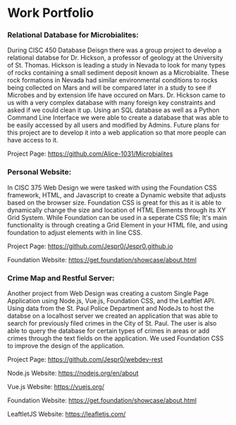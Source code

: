 # Work Portfolio

### Relational Database for Microbialites:
During CISC 450 Database Deisgn there was a group project to develop a relational databse for Dr. Hickson,
a professor of geology at the University of St. Thomas. Hickson is leading a study in Nevada to look
for many types of rocks containing a small sediment deposit known as a Microbialite. These rock formations
in Nevada had similar environmental conditions to rocks being collected on Mars and will be compared later in a study to
see if Microbes and by extension life have occured on Mars. Dr. Hickson came to us with a very complex 
database with many foreign key constraints and asked if we could clean it up. Using an SQL 
database as well as a Python Command Line Interface we were able to create a database that was able to
be easily accessed by all users and modified by Admins. Future plans for this project are to develop it into
a web application so that more people can have access to it.

Project Page:
https://github.com/Alice-1031/Microbialites


### Personal Website:
In CISC 375 Web Design we were tasked with using the Foundation CSS framework, HTML, and Javascript to create
a Dynamic website that adjusts based on the browser size. Foundation CSS is great for this as it is able to 
dynamically change the size and location of HTML Elements through its XY Grid System. While Foundation can be used
in a seperate CSS file; It's main functionality is through creating a Grid Element in your HTML file, and using foundation
to adjust elements with in line CSS.

Project Page:
https://github.com/Jespr0/Jespr0.github.io

Foundation Website:
https://get.foundation/showcase/about.html

### Crime Map and Restful Server:
Another project from Web Design was creating a custom Single Page Application using Node.js, Vue.js, Foundation CSS, and the Leaftlet API. 
Using data from the St. Paul Police Department and NodeJs to host the databse on a localhost server we created an application that was able
to search for previously filed crimes in the City of St. Paul. The user is also able to query the database for certain types of crimes in areas or 
add crimes through the text fields on the application. We used Foundation CSS to improve the design of the application.

Project Page:
https://github.com/Jespr0/webdev-rest

Node.js Website:
https://nodejs.org/en/about

Vue.js Website:
https://vuejs.org/

Foundation Website:
https://get.foundation/showcase/about.html

LeaftletJS Website:
https://leafletjs.com/



